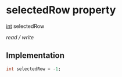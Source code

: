 


# selectedRow property






[int](https://api.flutter.dev/flutter/dart-core/int-class.html) selectedRow
  
_read / write_






## Implementation

```dart
int selectedRow = -1;


```







